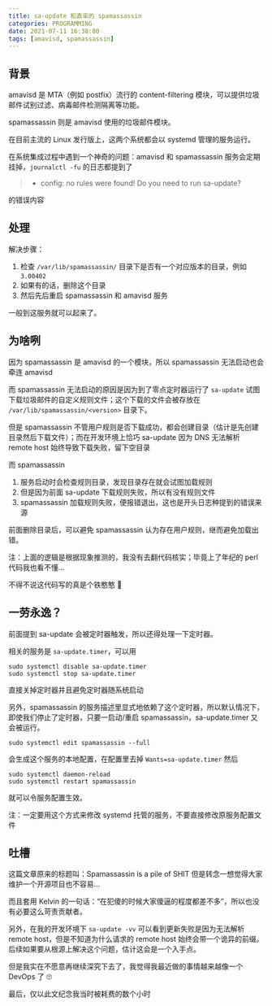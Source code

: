 ```yaml
---
title: sa-update 和直率的 spamassassin
categories: PROGRAMMING
date: 2021-07-11 16:38:00
tags: [amavisd, spamassassin]
---
```


## 背景

amavisd 是 MTA（例如 postfix）流行的 content-filtering 模块，可以提供垃圾邮件试别过滤、病毒邮件检测隔离等功能。

spamassassin 则是 amavisd 使用的垃圾邮件模块。

在目前主流的 Linux 发行版上，这两个系统都会以 systemd 管理的服务运行。

在系统集成过程中遇到一个神奇的问题：amavisd 和 spamassassin 服务会定期挂掉，`journalctl -fu` 的日志都提到了

> - config: no rules were found! Do you need to run sa-update​?

的错误内容

## 处理

解决步骤：

1. 检查 `/var/lib/spamassassin/` 目录下是否有一个对应版本的目录，例如 `3.00402`
2. 如果有的话，删除这个目录
3. 然后先后重启 spamassassin 和 amavisd 服务
<!-- more -->
一般到这服务就可以起来了。

## 为啥咧

因为 spamassassin 是 amavisd 的一个模块，所以 spamassassin 无法启动也会牵连 amavisd

而 spamassassin 无法启动的原因是因为到了零点定时器运行了 `sa-update` 试图下载垃圾邮件的自定义规则文件；这个下载的文件会被存放在 `/var/lib/spamassassin/<version>` 目录下。

但是 spamassassin 不管用户规则是否下载成功，都会创建目录（估计是先创建目录然后下载文件）；而在开发环境上恰巧 sa-update 因为 DNS 无法解析 remote host 始终导致下载失败，留下空目录

而 spamassassin

1. 服务启动时会检查规则目录，发现目录存在就会试图加载规则
2. 但是因为前面 sa-update 下载规则失败，所以有没有规则文件
3. spamassassin 加载规则失败，便报错退出，这也是开头日志种提到的错误来源

前面删除目录后，可以避免 spamassassin 认为存在用户规则，继而避免加载出错。

注：上面的逻辑是根据现象推测的，我没有去翻代码核实；毕竟上了年纪的 perl 代码我也看不懂...

不得不说这代码写的真是个铁憨憨 🤪

## 一劳永逸？

前面提到 sa-update 会被定时器触发，所以还得处理一下定时器。

相关的服务是 `sa-update.timer`，可以用

```shell
sudo systemctl disable sa-update.timer
sudo systemctl stop sa-update.timer
```

直接关掉定时器并且避免定时器随系统启动

另外，spamassassin 的服务描述里显式地依赖了这个定时器，所以默认情况下，即使我们停止了定时器，只要一启动/重启 spamassassin，sa-update.timer 又会被运行。

```shell
sudo systemctl edit spamassassin --full
```

会生成这个服务的本地配置，在配置里去掉 `Wants=sa-update.timer` 然后

```shell
sudo systemctl daemon-reload
sudo systemctl restart spamassassin
```

就可以令服务配置生效。

注：一定要用这个方式来修改 systemd 托管的服务，不要直接修改原服务配置文件

## 吐槽

这篇文章原来的标题叫：Spamassassin is a pile of SHIT 但是转念一想觉得大家维护一个开源项目也不容易...

而且套用 Kelvin 的一句话：“在犯傻的时候大家傻逼的程度都差不多”，所以也没有必要这么苛责贡献者。

另外，在我的开发环境下 `sa-update -vv` 可以看到更新失败是因为无法解析 remote host，但是不知道为什么请求的 remote host 始终会带一个诡异的前缀。后续如果要从根源上解决这个问题，估计这会是一个入手点。

但是我实在不愿意再继续深究下去了，我觉得我最近做的事情越来越像一个 DevOps 了 🙄

最后，仅以此文纪念我当时被耗费的数个小时

